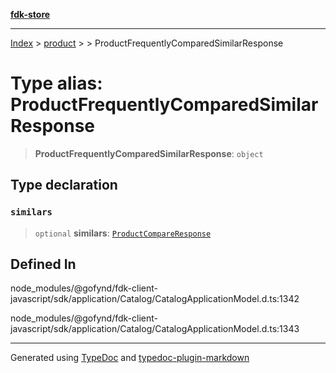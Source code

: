 [**fdk-store**](../../../README.md)
***

[Index](../../../API.md) > [product](../../README.md) > [<internal>](../README.md) > ProductFrequentlyComparedSimilarResponse

# Type alias: ProductFrequentlyComparedSimilarResponse

> **ProductFrequentlyComparedSimilarResponse**: `object`

## Type declaration

### `similars`

> `optional` **similars**: [`ProductCompareResponse`](type-alias.ProductCompareResponse.md)

## Defined In

node\_modules/@gofynd/fdk-client-javascript/sdk/application/Catalog/CatalogApplicationModel.d.ts:1342

node\_modules/@gofynd/fdk-client-javascript/sdk/application/Catalog/CatalogApplicationModel.d.ts:1343

***
Generated using [TypeDoc](https://typedoc.org/) and [typedoc-plugin-markdown](https://www.npmjs.com/package/typedoc-plugin-markdown)
